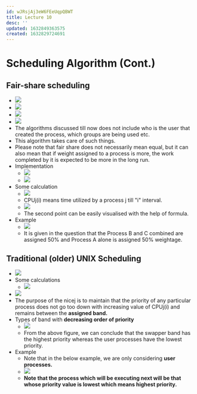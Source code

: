 ```yaml
---
id: wJRsjAj3eW6FEeUqpQBWT
title: Lecture 10
desc: ''
updated: 1632849363575
created: 1632829724691
---
```


# Scheduling Algorithm (Cont.)

## Fair-share scheduling
* ![](/assets/images/2021-09-28-17-22-11.png)
* ![](/assets/images/2021-09-28-22-08-43.png)
* ![](/assets/images/2021-09-28-22-10-49.png)
* ![](/assets/images/2021-09-28-22-13-43.png)
* The algorithms discussed till now does not include who is the user that created the process, which groups are being used etc.
* This algorithm takes care of such things.
* Please note that fair share does not necessarily mean equal, but it can also mean that if weight assigned to a process is more, the work completed by it is expected to be more in the long run.
* Implementation
    * ![](/assets/images/2021-09-28-22-17-59.png)
    * ![](/assets/images/2021-09-28-22-23-39.png)
* Some calculation
    * ![](/assets/images/2021-09-28-22-25-10.png)
    * CPUj(i) means time utilized by a process j till "i" interval.
    * ![](/assets/images/2021-09-28-22-29-51.png)
    * The second point can be easily visualised with the help of formula.
* Example
    * ![](/assets/images/2021-09-28-22-37-44.png)
    * It is given in the question that the Process B and C combined are assigned 50% and Process A alone is assigned 50% weightage.

## Traditional (older) UNIX Scheduling
* ![](/assets/images/2021-09-28-22-39-46.png)
* Some calculations
    * ![](/assets/images/2021-09-28-22-42-57.png)
* ![](/assets/images/2021-09-28-22-43-23.png)
* The purpose of the nicej is to maintain that the priority of any particular process does not go too down with increasing value of CPUj(i) and remains between the **assigned band.**
* Types of band with **decreasing order of priority**
    * ![](/assets/images/2021-09-28-22-46-13.png)
    * From the above figure, we can conclude that the swapper band has the highest priority whereas the user processes have the lowest priority.
* Example
    * Note that in the below example, we are only considering **user processes.**
    * ![](/assets/images/2021-09-28-22-49-26.png)
    * **Note that the process which will be executing next will be that whose priority value is lowest which means highest priority.**